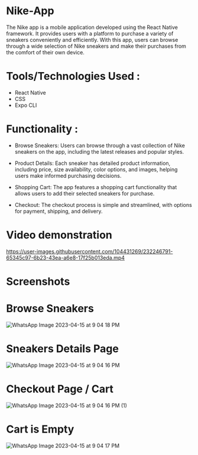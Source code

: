 # Nike-App
The Nike app is a mobile application developed using the React Native framework. It provides users with a platform to purchase a variety of sneakers conveniently and efficiently. With this app, users can browse through a wide selection of Nike sneakers and make their purchases from the comfort of their own device.

# Tools/Technologies Used : 
- React Native 
- CSS
- Expo CLI 

# Functionality : 
- Browse Sneakers: Users can browse through a vast collection of Nike sneakers on the app, including the latest releases and popular styles.

- Product Details: Each sneaker has detailed product information, including price, size availability, color options, and images, helping users make informed purchasing decisions.

- Shopping Cart: The app features a shopping cart functionality that allows users to add their selected sneakers for purchase.

- Checkout: The checkout process is simple and streamlined, with options for payment, shipping, and delivery.




# Video demonstration

https://user-images.githubusercontent.com/104431269/232246791-65345c97-6b23-43ea-a6e8-17f25b013eda.mp4

# Screenshots

<h1>Browse Sneakers</h1>

 ![WhatsApp Image 2023-04-15 at 9 04 18 PM](https://user-images.githubusercontent.com/104431269/232246334-b8443542-b302-403d-9cf1-d5b8298a3243.jpeg)

<h1>Sneakers Details Page</h1>

![WhatsApp Image 2023-04-15 at 9 04 16 PM](https://user-images.githubusercontent.com/104431269/232246391-328919a1-883f-460f-b230-2e19cd1f6357.jpeg)

<h1>Checkout Page / Cart </h1>

![WhatsApp Image 2023-04-15 at 9 04 16 PM (1)](https://user-images.githubusercontent.com/104431269/232246527-efdffd58-84d1-4868-934e-c9d48992ef23.jpeg)

<h1>Cart is Empty</h1>

![WhatsApp Image 2023-04-15 at 9 04 17 PM](https://user-images.githubusercontent.com/104431269/232246556-75d798be-26ec-42e5-a277-85037519aaec.jpeg)


